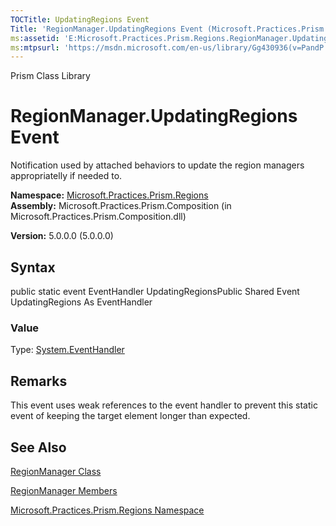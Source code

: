 ```yaml
---
TOCTitle: UpdatingRegions Event
Title: 'RegionManager.UpdatingRegions Event (Microsoft.Practices.Prism.Regions)'
ms:assetid: 'E:Microsoft.Practices.Prism.Regions.RegionManager.UpdatingRegions'
ms:mtpsurl: 'https://msdn.microsoft.com/en-us/library/Gg430936(v=PandP.50)'
---
```


Prism Class Library

RegionManager.UpdatingRegions Event
=======================================

Notification used by attached behaviors to update the region managers appropriatelly if needed to.

**Namespace:** [Microsoft.Practices.Prism.Regions](https://msdn.microsoft.com/library/microsoft.practices.prism.regions)
**Assembly:** Microsoft.Practices.Prism.Composition (in Microsoft.Practices.Prism.Composition.dll)

**Version:** 5.0.0.0 (5.0.0.0)

## Syntax


public static event EventHandler UpdatingRegionsPublic Shared Event UpdatingRegions As EventHandler
### Value

Type: [System.EventHandler](http://msdn.microsoft.com/en-us/library/xhb70ccc)

Remarks
-------

<span id="remarksToggle"></span>This event uses weak references to the event handler to prevent this static event of keeping the target element longer than expected.

See Also
--------


[RegionManager Class](https://msdn.microsoft.com/library/microsoft.practices.prism.regions.regionmanager)

[RegionManager Members](https://msdn.microsoft.com/allmembers.t:microsoft.practices.prism.regions.regionmanager)

[Microsoft.Practices.Prism.Regions Namespace](https://msdn.microsoft.com/library/microsoft.practices.prism.regions)

